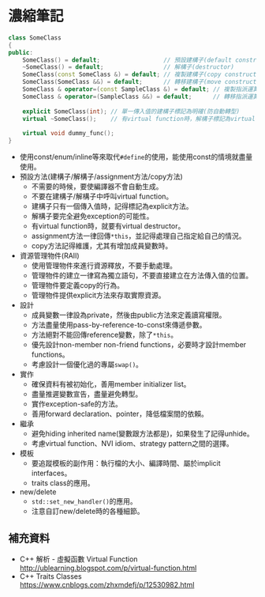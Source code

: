 # 濃縮筆記
```cpp
class SomeClass
{
public:
    SomeClass() = default;                  // 預設建構子(default constructor)
    ~SomeClass() = default;                 // 解構子(destructor)
    SomeClass(const SomeClass &) = default; // 複製建構子(copy constructor)
    SomeClass(SomeClass &&) = default;      // 轉移建構子(move constructor)
    SomeClass & operator=(const SampleClass &) = default; // 複製指派運算子(copy assignment operator)
    SomeClass & operator=(SampleClass &&) = default;      // 轉移指派運算子(move assignment operator)
    
    explicit SomeClass(int); // 單一傳入值的建構子標記為明確(防自動轉型)
    virtual ~SomeClass();    // 有virtual function時，解構子標記為virtual
    
    virtual void dummy_func();
}
```

* 使用const/enum/inline等來取代`#define`的使用，能使用const的情境就盡量使用。
* 預設方法(建構子/解構子/assignment方法/copy方法)
    * 不需要的時候，要使編譯器不會自動生成。
    * 不要在建構子/解構子中呼叫virtual function。
    * 建構子只有一個傳入值時，記得標記為explicit方法。
    * 解構子要完全避免exception的可能性。
    * 有virtual function時，就要有virtual destructor。
    * assignment方法一律回傳`*this`，並記得處理自己指定給自己的情況。
    * copy方法記得維護，尤其有增加成員變數時。
* 資源管理物件(RAII)
    * 使用管理物件來進行資源釋放，不要手動處理。
    * 管理物件的建立一律寫為獨立語句，不要直接建立在方法傳入值的位置。
    * 管理物件要定義copy的行為。
    * 管理物件提供explicit方法來存取實際資源。
* 設計
    * 成員變數一律設為private，然後由public方法來定義讀寫權限。
    * 方法盡量使用pass-by-reference-to-const來傳遞參數。
    * 方法絕對不能回傳reference變數，除了`*this`。
    * 優先設計non-member non-friend functions，必要時才設計member functions。
    * 考慮設計一個優化過的專屬`swap()`。
* 實作
    * 確保資料有被初始化，善用member initializer list。
    * 盡量推遲變數宣告，盡量避免轉型。
    * 實作exception-safe的方法。
    * 善用forward declaration、pointer，降低檔案間的依賴。
* 繼承
    * 避免hiding inherited name(變數跟方法都是)，如果發生了記得unhide。
    * 考慮virtual function、NVI idiom、strategy pattern之間的選擇。
* 模板
    * 要追蹤模板的副作用：執行檔的大小、編譯時間、屬於implicit interfaces。
    * traits class的應用。
* new/delete
    * `std::set_new_handler()`的應用。
    * 注意自訂new/delete時的各種細節。

## 補充資料
* C++ 解析 - 虛擬函數 Virtual Function
http://ublearning.blogspot.com/p/virtual-function.html
* C++ Traits Classes
https://www.cnblogs.com/zhxmdefj/p/12530982.html